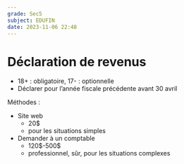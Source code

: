 ```yaml
---
grade: Sec5
subject: EDUFIN
date: 2023-11-06 22:48
---
```


# Déclaration de revenus

- 18+ : obligatoire, 17- : optionnelle
- Déclarer pour l’année fiscale précédente avant 30 avril

Méthodes :

- Site web
	- 20$
	- pour les situations simples
- Demander à un comptable
	- 120\$-500$
	- professionnel, sûr, pour les situations complexes